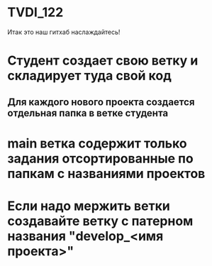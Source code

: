 # TVDI_122
Итак это наш гитхаб наслаждайтесь!

# Студент создает свою ветку и складирует туда свой код
## Для каждого нового проекта создается отдельная папка в ветке студента
# main ветка содержит только задания отсортированные по папкам с названиями проектов
# Если надо мержить ветки создавайте ветку с патерном названия "develop_<имя проекта>"
